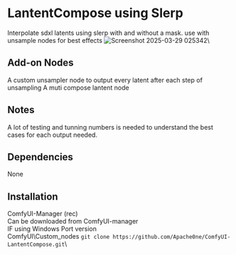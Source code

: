 # LantentCompose using Slerp
Interpolate sdxl latents using slerp with and without a mask. use with unsample nodes for best effects
![Screenshot 2025-03-29 025342](https://github.com/user-attachments/assets/63702e96-14a9-4c3a-8ca5-8b7e501d5641)\
## Add-on Nodes 
A custom unsampler node to output every latent after each step of unsampling
A muti compose lantent node
## Notes 
A lot of testing and tunning numbers is needed to understand the best cases for each output needed. 
## Dependencies
None
## Installation
ComfyUI-Manager (rec)\
Can be downloaded from ComfyUI-manager\
IF using Windows Port version\
ComfyUI\Custom_nodes 
```git clone https://github.com/Apache0ne/ComfyUI-LantentCompose.git```\
